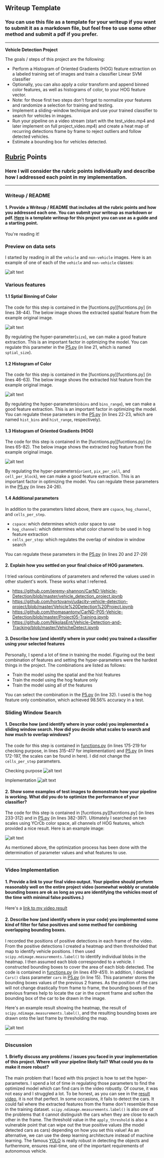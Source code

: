 ## Writeup Template
### You can use this file as a template for your writeup if you want to submit it as a markdown file, but feel free to use some other method and submit a pdf if you prefer.

---

[P5.py]: ./P5.py
[functions.py]: ./functions.py
[writeup.md]: ./writeup.md



**Vehicle Detection Project**

The goals / steps of this project are the following:

* Perform a Histogram of Oriented Gradients (HOG) feature extraction on a labeled training set of images and train a classifier Linear SVM classifier
* Optionally, you can also apply a color transform and append binned color features, as well as histograms of color, to your HOG feature vector. 
* Note: for those first two steps don't forget to normalize your features and randomize a selection for training and testing.
* Implement a sliding-window technique and use your trained classifier to search for vehicles in images.
* Run your pipeline on a video stream (start with the test_video.mp4 and later implement on full project_video.mp4) and create a heat map of recurring detections frame by frame to reject outliers and follow detected vehicles.
* Estimate a bounding box for vehicles detected.

[//]: # (Image References)
[image1]: ./examples/car_not_car.png
[image2]: ./examples/spatial_visualization.png
[image3]: ./examples/hist_visualization.png
[image4]: ./examples/hog_visualization.png
[image5]: ./examples/sliding_window.png
[image6]: ./examples/advanced_sliding_window.png
[image7]: ./examples/search_window.png
[image8]: ./examples/final.png

## [Rubric](https://review.udacity.com/#!/rubrics/513/view) Points
### Here I will consider the rubric points individually and describe how I addressed each point in my implementation.  

---
### Writeup / README

#### 1. Provide a Writeup / README that includes all the rubric points and how you addressed each one.  You can submit your writeup as markdown or pdf.  [Here](https://github.com/udacity/CarND-Vehicle-Detection/blob/master/writeup_template.md) is a template writeup for this project you can use as a guide and a starting point.  

You're reading it!

### Preview on data sets
I started by reading in all the `vehicle` and `non-vehicle` images.  Here is an example of one of each of the `vehicle` and `non-vehicle` classes:

![alt text][image1]

### Various features 

#### 1.1 Sptial Binning of Color
The code for this step is contained in the [fucntions.py][fucntions.py] (in lines 38-44). The below image shows the extracted spatial feature from the example original image.

![alt text][image2]

By regulating the hyper-parameter(`size`), we can make a good feature extraction. This is an important factor in optimizing the model. You can regulate this parameter in the [P5.py][P5.py] (in line 21, which is named `sptial_size`).

#### 1.2 Histogram of Color
The code for this step is contained in the [fucntions.py][fucntions.py] (in lines 46-63). The below image shows the extracted hist feature from the example original image. 

![alt text][image3]

By regulating the hyper-parameters(`nbins` and `bins_range`), we can make a good feature extraction. This is an important factor in optimizing the model. You can regulate these parameters in the [P5.py][P5.py] (in lines 22-23, which are named `hist_bins` and `hist_range`, respectively).

#### 1.3 Histogram of Oriented Gradients (HOG)

The code for this step is contained in the [fucntions.py][fucntions.py] (in lines 65-82). The below image shows the extracted hog feature from the example original image.

![alt text][image4]

By regulating the hyper-parameters(`orient`, `pix_per_cell`, and `cell_per_block`), we can make a good feature extraction. This is an important factor in optimizing the model. You can regulate these parameters in the [P5.py][P5.py] (in lines 24-26).

#### 1.4 Additional parameters

In addition to the parameters listed above, there are `cspace`, `hog_channel`, and `cells_per_step`. 
* `cspace`: which determines which color space to use
* `hog_channel`: which determines what color channel to be used in hog feature extraction
* `cells_per_step`: which regulates the overlap of window in window search

You can regulate these parameters in the [P5.py][P5.py] (in lines 20 and 27-29)


#### 2. Explain how you settled on your final choice of HOG parameters.

I tried various combinations of parameters and referred the values used in other student's work. These works what I referred.
* https://github.com/jeremy-shannon/CarND-Vehicle-Detection/blob/master/vehicle_detection_project.ipynb
* https://github.com/hortovanyi/udacity-vehicle-detection-project/blob/master/Vehicle%20Detection%20Project.ipynb
* https://github.com/thomasantony/CarND-P05-Vehicle-Detection/blob/master/Project05-Training.ipynb
* https://github.com/NikolasEnt/Vehicle-Detection-and-Tracking/blob/master/VehicheDetect.ipynb

#### 3. Describe how (and identify where in your code) you trained a classifier using your selected features

Personally, I spend a lot of time in training the model. Figuring out the best combination of features and setting the hyper-parameters were the hardest things in the project. The combinations are listed as follows:
* Train the model using the spatial and the hist features
* Train the model using the hog feature only
* Train the model using all of the features

You can select the combination in the [P5.py][P5.py] (in line 32). I used is the hog feature only combination, which achieved 98.56% accuracy in a test.


### Sliding Window Search

#### 1. Describe how (and identify where in your code) you implemented a sliding window search.  How did you decide what scales to search and how much to overlap windows?

The code for this step is contained in [functions.py][functions.py] (in lines 175-219 for checking purpose, in lines 315-417 for implementation) and [P5.py][P5.py] (in lines 172-197, the scales can be found in here). I did not change the `cells_per_step` parameters.

Checking purpose
![alt text][image5]

Implementation
![alt text][image6]


#### 2. Show some examples of test images to demonstrate how your pipeline is working.  What did you do to optimize the performance of your classifier?

The code for this step is contained in [fucntions.py][fucntions.py] (in lines 233-312) and in [P5.py][P5.py] (in lines 382-397). Ultimately I searched on two scales using YCrCb color space, all channels of HOG features, which provided a nice result.  Here is an example image:

![alt text][image7]

As mentioned above, the optimization process has been done with the determination of parameter values and what features to use.

---

### Video Implementation

#### 1. Provide a link to your final video output.  Your pipeline should perform reasonably well on the entire project video (somewhat wobbly or unstable bounding boxes are ok as long as you are identifying the vehicles most of the time with minimal false positives.)
Here's a [link to my video result](https://www.youtube.com/watch?v=SYY3klg5AXY)


#### 2. Describe how (and identify where in your code) you implemented some kind of filter for false positives and some method for combining overlapping bounding boxes.

I recorded the positions of positive detections in each frame of the video.  From the positive detections I created a heatmap and then thresholded that map to identify vehicle positions. I then used `scipy.ndimage.measurements.label()` to identify individual blobs in the heatmap. I then assumed each blob corresponded to a vehicle. I constructed bounding boxes to cover the area of each blob detected. The code is contained in [functions.py][functions.py] (in lines 419-451).
In addition, I declared `Cars()` class parameter `cars` in [P5.py][P5.py] (in line 15). This parameter stores the bounding boxes values of the previous 2 frames. As the position of the cars will not change drastically from frame to frame, the bounding boxes of the previous frames help to locate the car in the current frame and soften the bounding box of the car to be drawn in the image.

Here's an example result showing the heatmap, the result of `scipy.ndimage.measurements.label()`, and the resulting bounding boxes are drawn onto the last frame by thresholding the map.

![alt text][image8]

---

### Discussion

#### 1. Briefly discuss any problems / issues you faced in your implementation of this project.  Where will your pipeline likely fail?  What could you do to make it more robust?

The main problem that I faced with this project is how to set the hyper-parameters. I spend a lot of time in regulating those parameters to find the optimized model which can find cars in the video robustly. Of course, it was not easy and I struggled a lot. To be honest, as you can see in the [result video](https://www.youtube.com/watch?v=SYY3klg5AXY), it is not that perfect. In some occasions, it fails to detect the cars. It could fail where the extracted features from the frame don't resemble those in the training dataset. `scipy.ndimage.measurements.label()` is also one of the problems that it cannot distinguish the cars when they are close to each other in the frame. The threshold value in the `apply_threshold` is also a vulnerable point that can wipe out the true positive values (the model detected cars as cars) depending on how you set this value!
As an alternative, we can use the deep learning architecture instead of machine learning. The famous [YOLO](https://pjreddie.com/darknet/yolo/) is really robust in detecting the objects and furthermore, ensures real-time, one of the important requirements of autonomous vehicle.

